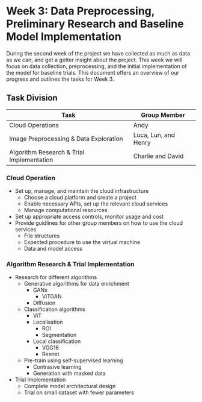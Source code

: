 # Week 3: Data Preprocessing, Preliminary Research and Baseline Model Implementation

During the second week of the project we have collected as much as data as we can, and get a getter insight about the project. This week we will focus on data collection, preprocessing, and the initial implementation of the model for baseline trials. This document offers an overview of our progress and outlines the tasks for Week 3.

## Task Division

| Task | Group Member |
| ------------- | ------------- |
| Cloud Operations | Andy |
| Image Preprocessing & Data Exploration | Luca, Lun, and Henry |
| Algorithm Research & Trial Implementation | Charlie and David |

### Cloud Operation

- Set up, manage, and maintain the cloud infrastructure
    - Choose a cloud platform and create a project
    - Enable necessary APIs, set up the relevant cloud services
    - Manage computational resources
- Set up appropriate access controls, monitor usage and cost
- Provide guidlines for other group members on how to use the cloud services
    - File structures
    - Expected procedure to use the virtual machine
    - Data and model access

### Algorithm Research & Trial Implementation
- Research for different algorithms
    - Generative algorithms for data enrichment
        - GANs
            - ViTGAN
        - Diffusion
    - Classification algorithms
        - ViT
        - Localisation
            - ROI
            - Segmentation
        - Local classification
            - VGG16
            - Resnet
    - Pre-train using self-supervised learning
        - Contrasive learning
        - Generation with masked data
- Trial Implementation
    - Complete model architectural design
    - Trial on small dataset with fewer parameters

